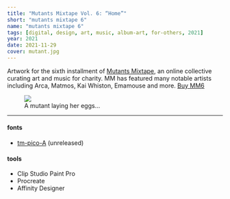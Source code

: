 ```yaml
---
title: "Mutants Mixtape Vol. 6: “Home”"
short: "mutants mixtape 6"
name: "mutants mixtape 6"
tags: [digital, design, art, music, album-art, for-others, 2021]
year: 2021
date: 2021-11-29
cover: mutant.jpg
---
```


Artwork for the sixth installment of [Mutants Mixtape](https://mutants1000000.bandcamp.com/), an online collective curating art and music for charity. MM has featured many notable artists including Arca, Matmos, Kai Whiston, Emamouse and more. [Buy MM6](https://mutants1000000.bandcamp.com/album/mutants-vol-6-home)

<figure>
  <img src="{{ site.baseurl }}/assets/img/mm6.jpg" style="margin-top:0">
  <figcaption>A mutant laying her eggs…</figcaption>
</figure>

* * *

#### fonts
- [tm-pico-A](/work/type/#pico-a) (unreleased)

#### tools
- Clip Studio Paint Pro
- Procreate
- Affinity Designer